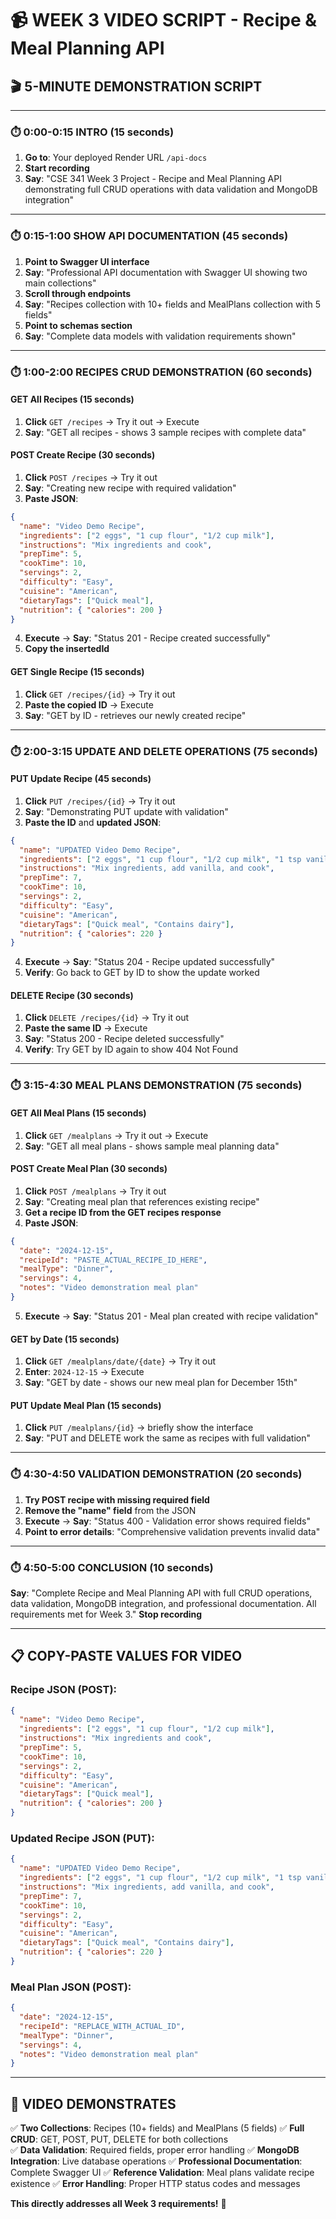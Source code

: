 # 📹 WEEK 3 VIDEO SCRIPT - Recipe & Meal Planning API

## 🎬 **5-MINUTE DEMONSTRATION SCRIPT**

---

### **⏱️ 0:00-0:15 INTRO (15 seconds)**

1. **Go to**: Your deployed Render URL `/api-docs`
2. **Start recording**
3. **Say**: "CSE 341 Week 3 Project - Recipe and Meal Planning API demonstrating full CRUD operations with data validation and MongoDB integration"

---

### **⏱️ 0:15-1:00 SHOW API DOCUMENTATION (45 seconds)**

1. **Point to Swagger UI interface**
2. **Say**: "Professional API documentation with Swagger UI showing two main collections"
3. **Scroll through endpoints**
4. **Say**: "Recipes collection with 10+ fields and MealPlans collection with 5 fields"
5. **Point to schemas section**
6. **Say**: "Complete data models with validation requirements shown"

---

### **⏱️ 1:00-2:00 RECIPES CRUD DEMONSTRATION (60 seconds)**

#### **GET All Recipes (15 seconds)**

1. **Click** `GET /recipes` → Try it out → Execute
2. **Say**: "GET all recipes - shows 3 sample recipes with complete data"

#### **POST Create Recipe (30 seconds)**

1. **Click** `POST /recipes` → Try it out
2. **Say**: "Creating new recipe with required validation"
3. **Paste JSON**:

```json
{
  "name": "Video Demo Recipe",
  "ingredients": ["2 eggs", "1 cup flour", "1/2 cup milk"],
  "instructions": "Mix ingredients and cook",
  "prepTime": 5,
  "cookTime": 10,
  "servings": 2,
  "difficulty": "Easy",
  "cuisine": "American",
  "dietaryTags": ["Quick meal"],
  "nutrition": { "calories": 200 }
}
```

4. **Execute** → **Say**: "Status 201 - Recipe created successfully"
5. **Copy the insertedId**

#### **GET Single Recipe (15 seconds)**

1. **Click** `GET /recipes/{id}` → Try it out
2. **Paste the copied ID** → Execute
3. **Say**: "GET by ID - retrieves our newly created recipe"

---

### **⏱️ 2:00-3:15 UPDATE AND DELETE OPERATIONS (75 seconds)**

#### **PUT Update Recipe (45 seconds)**

1. **Click** `PUT /recipes/{id}` → Try it out
2. **Say**: "Demonstrating PUT update with validation"
3. **Paste the ID** and **updated JSON**:

```json
{
  "name": "UPDATED Video Demo Recipe",
  "ingredients": ["2 eggs", "1 cup flour", "1/2 cup milk", "1 tsp vanilla"],
  "instructions": "Mix ingredients, add vanilla, and cook",
  "prepTime": 7,
  "cookTime": 10,
  "servings": 2,
  "difficulty": "Easy",
  "cuisine": "American",
  "dietaryTags": ["Quick meal", "Contains dairy"],
  "nutrition": { "calories": 220 }
}
```

4. **Execute** → **Say**: "Status 204 - Recipe updated successfully"
5. **Verify**: Go back to GET by ID to show the update worked

#### **DELETE Recipe (30 seconds)**

1. **Click** `DELETE /recipes/{id}` → Try it out
2. **Paste the same ID** → Execute
3. **Say**: "Status 200 - Recipe deleted successfully"
4. **Verify**: Try GET by ID again to show 404 Not Found

---

### **⏱️ 3:15-4:30 MEAL PLANS DEMONSTRATION (75 seconds)**

#### **GET All Meal Plans (15 seconds)**

1. **Click** `GET /mealplans` → Try it out → Execute
2. **Say**: "GET all meal plans - shows sample meal planning data"

#### **POST Create Meal Plan (30 seconds)**

1. **Click** `POST /mealplans` → Try it out
2. **Say**: "Creating meal plan that references existing recipe"
3. **Get a recipe ID from the GET recipes response**
4. **Paste JSON**:

```json
{
  "date": "2024-12-15",
  "recipeId": "PASTE_ACTUAL_RECIPE_ID_HERE",
  "mealType": "Dinner",
  "servings": 4,
  "notes": "Video demonstration meal plan"
}
```

5. **Execute** → **Say**: "Status 201 - Meal plan created with recipe validation"

#### **GET by Date (15 seconds)**

1. **Click** `GET /mealplans/date/{date}` → Try it out
2. **Enter**: `2024-12-15` → Execute
3. **Say**: "GET by date - shows our new meal plan for December 15th"

#### **PUT Update Meal Plan (15 seconds)**

1. **Click** `PUT /mealplans/{id}` → briefly show the interface
2. **Say**: "PUT and DELETE work the same as recipes with full validation"

---

### **⏱️ 4:30-4:50 VALIDATION DEMONSTRATION (20 seconds)**

1. **Try POST recipe with missing required field**
2. **Remove the "name" field** from the JSON
3. **Execute** → **Say**: "Status 400 - Validation error shows required fields"
4. **Point to error details**: "Comprehensive validation prevents invalid data"

---

### **⏱️ 4:50-5:00 CONCLUSION (10 seconds)**

**Say**: "Complete Recipe and Meal Planning API with full CRUD operations, data validation, MongoDB integration, and professional documentation. All requirements met for Week 3."
**Stop recording**

---

## 📋 **COPY-PASTE VALUES FOR VIDEO**

### **Recipe JSON (POST)**:

```json
{
  "name": "Video Demo Recipe",
  "ingredients": ["2 eggs", "1 cup flour", "1/2 cup milk"],
  "instructions": "Mix ingredients and cook",
  "prepTime": 5,
  "cookTime": 10,
  "servings": 2,
  "difficulty": "Easy",
  "cuisine": "American",
  "dietaryTags": ["Quick meal"],
  "nutrition": { "calories": 200 }
}
```

### **Updated Recipe JSON (PUT)**:

```json
{
  "name": "UPDATED Video Demo Recipe",
  "ingredients": ["2 eggs", "1 cup flour", "1/2 cup milk", "1 tsp vanilla"],
  "instructions": "Mix ingredients, add vanilla, and cook",
  "prepTime": 7,
  "cookTime": 10,
  "servings": 2,
  "difficulty": "Easy",
  "cuisine": "American",
  "dietaryTags": ["Quick meal", "Contains dairy"],
  "nutrition": { "calories": 220 }
}
```

### **Meal Plan JSON (POST)**:

```json
{
  "date": "2024-12-15",
  "recipeId": "REPLACE_WITH_ACTUAL_ID",
  "mealType": "Dinner",
  "servings": 4,
  "notes": "Video demonstration meal plan"
}
```

---

## 🎯 **VIDEO DEMONSTRATES**

✅ **Two Collections**: Recipes (10+ fields) and MealPlans (5 fields)
✅ **Full CRUD**: GET, POST, PUT, DELETE for both collections  
✅ **Data Validation**: Required fields, proper error handling
✅ **MongoDB Integration**: Live database operations
✅ **Professional Documentation**: Complete Swagger UI
✅ **Reference Validation**: Meal plans validate recipe existence
✅ **Error Handling**: Proper HTTP status codes and messages

**This directly addresses all Week 3 requirements!** 🚀
